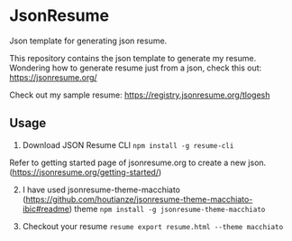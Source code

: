 # JsonResume
Json template for generating json resume.

This repository contains the json template to generate my resume. Wondering how to generate resume just from a json, check this out: https://jsonresume.org/

Check out my sample resume: https://registry.jsonresume.org/tlogesh

## Usage

1) Download JSON Resume CLI
`npm install -g resume-cli`

Refer to getting started page of jsonresume.org to create a new json. (https://jsonresume.org/getting-started/)

2) I have used jsonresume-theme-macchiato (https://github.com/houtianze/jsonresume-theme-macchiato-ibic#readme) theme
`npm install -g jsonresume-theme-macchiato`

3) Checkout your resume
`resume export resume.html --theme macchiato`

